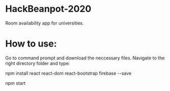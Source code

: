 # HackBeanpot-2020
 Room availability app for universities.
 
 # How to use:
 Go to command prompt and download the neccessary files. Navigate to the right directory folder and type:
 
 npm install react react-dom react-bootstrap firebase --save
 
 npm start
